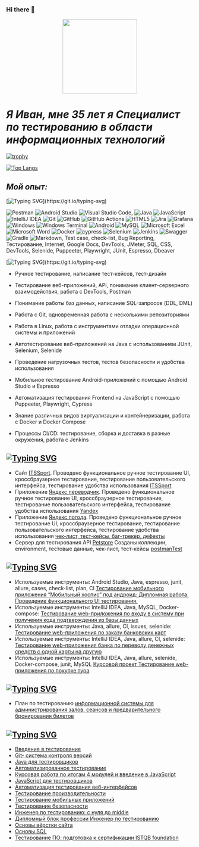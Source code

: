 ### Hi there 👋

<div id="header" align="center">
  <img src="https://media.giphy.com/media/XwBzLXzYq7ljHBXkHk/giphy.gif" width="200"/>
</div>


# _Я Иван, мне 35 лет я Специалист по тестированию в области информационных технологий_

[![trophy](https://github-profile-trophy.vercel.app/?username=Ivan3035789)](https://github.com/ryo-ma/github-profile-trophy)

[![Top Langs](https://github-readme-stats.vercel.app/api/top-langs/?username=Ivan3035789&layout=compact)](https://github.com/anuraghazra/github-readme-stats)

## *Мой опыт:*

[![Typing SVG](https://readme-typing-svg.herokuapp.com?color=%2336BCF7&lines=С+чем+я+знаком:)](https://git.io/typing-svg)

![Postman](https://img.shields.io/badge/Postman-FF6C37?style=for-the-badge&logo=postman&logoColor=white) ![Android Studio](https://img.shields.io/badge/Android%20Studio-3DDC84.svg?style=for-the-badge&logo=android-studio&logoColor=white) ![Visual Studio Code](https://img.shields.io/badge/Visual%20Studio%20Code-0078d7.svg?style=for-the-badge&logo=visual-studio-code&logoColor=white), ![Java](https://img.shields.io/badge/java-%23ED8B00.svg?style=for-the-badge&logo=openjdk&logoColor=white) ![JavaScript](https://img.shields.io/badge/javascript-%23323330.svg?style=for-the-badge&logo=javascript&logoColor=%23F7DF1E) ![IntelliJ IDEA](https://img.shields.io/badge/IntelliJIDEA-000000.svg?style=for-the-badge&logo=intellij-idea&logoColor=white) ![Git](https://img.shields.io/badge/git-%23F05033.svg?style=for-the-badge&logo=git&logoColor=white) ![GitHub](https://img.shields.io/badge/github-%23121011.svg?style=for-the-badge&logo=github&logoColor=white) 	![GitHub Actions](https://img.shields.io/badge/github%20actions-%232671E5.svg?style=for-the-badge&logo=githubactions&logoColor=white) ![HTML5](https://img.shields.io/badge/html5-%23E34F26.svg?style=for-the-badge&logo=html5&logoColor=white) ![Jira](https://img.shields.io/badge/jira-%230A0FFF.svg?style=for-the-badge&logo=jira&logoColor=white) ![Grafana](https://img.shields.io/badge/grafana-%23F46800.svg?style=for-the-badge&logo=grafana&logoColor=white) ![Windows](https://img.shields.io/badge/Windows-0078D6?style=for-the-badge&logo=windows&logoColor=white) ![Windows Terminal](https://img.shields.io/badge/Windows%20Terminal-%234D4D4D.svg?style=for-the-badge&logo=windows-terminal&logoColor=white) ![Android](https://img.shields.io/badge/Android-3DDC84?style=for-the-badge&logo=android&logoColor=white) ![MySQL](https://img.shields.io/badge/mysql-%2300f.svg?style=for-the-badge&logo=mysql&logoColor=white) ![Microsoft Excel](https://img.shields.io/badge/Microsoft_Excel-217346?style=for-the-badge&logo=microsoft-excel&logoColor=white) ![Microsoft Word](https://img.shields.io/badge/Microsoft_Word-2B579A?style=for-the-badge&logo=microsoft-word&logoColor=white) ![Docker](https://img.shields.io/badge/docker-%230db7ed.svg?style=for-the-badge&logo=docker&logoColor=white) ![cypress](https://img.shields.io/badge/-cypress-%23E5E5E5?style=for-the-badge&logo=cypress&logoColor=058a5e) ![Selenium](https://img.shields.io/badge/-selenium-%43B02A?style=for-the-badge&logo=selenium&logoColor=white) ![Jenkins](https://img.shields.io/badge/jenkins-%232C5263.svg?style=for-the-badge&logo=jenkins&logoColor=white) ![Swagger](https://img.shields.io/badge/-Swagger-%23Clojure?style=for-the-badge&logo=swagger&logoColor=white) ![Gradle](https://img.shields.io/badge/Gradle-02303A.svg?style=for-the-badge&logo=Gradle&logoColor=white) ![Markdown](https://img.shields.io/badge/markdown-%23000000.svg?style=for-the-badge&logo=markdown&logoColor=white), Test case, check-list, Bug Reporting, Тестирование, Internet, Google Docs, DevTools, JMeter, SQL, CSS, DevTools, Selenide, Puppeeter, Playwright, JUnit, Espresso, Dbeaver

[![Typing SVG](https://readme-typing-svg.herokuapp.com?color=%2336BCF7&lines=Ключевые+навыки:)](https://git.io/typing-svg)

- Ручное тестирование, написание тест-кейсов, тест-дизайн

- Тестирование веб-приложений, API, понимание клиент-серверного взаимодействия, работа с DevTools, Postman

- Понимание работы баз данных, написание SQL-запросов (DDL, DML)

- Работа с Git, одновременная работа с несколькими репозиториями

- Работа в Linux, работа с инструментами отладки операционной системы и приложений

- Автотестирование веб-приложений на Java с использованием JUnit, Selenium, Selenide

- Проведение нагрузочных тестов, тестов безопасности и удобства использования

- Мобильное тестирование Android-приложений с помощью Android Studio и Espresso

- Автоматизация тестирования Frontend на JavaScript с помощью Puppeeter, Playwright, Cypress

- Знание различных видов виртуализации и контейнеризации, работа с Docker и Docker Compose

- Процессы CI/CD: тестирование, сборка и доставка в разные окружения, работа с Jenkins

## [![Typing SVG](https://readme-typing-svg.herokuapp.com?color=%2336BCF7&lines=Ручное+тестирование)](https://git.io/typing-svg)

- Сайт [ITSSport](https://github.com/ivan3035789/ITSSport). Проведено функциональное ручное тестирование UI, кроссбраузерное тестирование, тестирование пользовательского интерфейса, тестирование удобства использования [ITSSport](https://github.com/ivan3035789/ITSSport)
- Приложение [Яндекс переводчик](https://www.yandex.ru/search/?text=%D0%BF%D0%B5%D1%80%D0%B5%D0%B2%D0%BE%D0%B4%D1%87%D0%B8%D0%BA+%D0%BE%D0%BD%D0%BB%D0%B0%D0%B9%D0%BD&lr=213). Проведено функциональное ручное тестирование UI, кроссбраузерное тестирование, тестирование пользовательского интерфейса, тестирование удобства использования  [Yandex](https://github.com/ivan3035789/Yandex)
- Приложение [Яндекс погода](https://yandex.ru/pogoda/moscow?lat=55.753215&lon=37.622504 ). Проведено функциональное ручное тестирование UI, кроссбраузерное тестирование, тестирование пользовательского интерфейса, тестирование удобства использования [чек-лист, тест-кейсы, баг-трекер, дефекты](https://docs.google.com/spreadsheets/d/1yuc618zsYGRAcd2Um7GtC8S1M5H12UiACuzEINo2AvI/edit#gid=0)
- Сервер для тестирования API [Petstore](https://petstore.swagger.io/) Созданы коллекции, environment, тестовые данные, чек-лист, тест-кейсы [postmanTest
](https://github.com/ivan3035789/postmanTest)

## [![Typing SVG](https://readme-typing-svg.herokuapp.com?color=%2336BCF7&lines=Автоматизированное+тестирование)](https://git.io/typing-svg)
- Используемые инструменты: Android Studio, Java, espresso, junit, allure, cases, check-list, plan, CI [Тестирование мобильного приложения “Мобильный хоспис” под андроид: Дипломная работа. Проведение функционального UI тестирования.](https://github.com/ivan3035789/MobileHospise)
- Используемые инструменты: IntelliJ IDEA, Java, MySQL, Docker-compose: [Тестирование web-приложения по входу в систему при получения кода подтверждения из базы данных](https://github.com/ivan3035789/AQL)
- Используемые инструменты: Java, allure, CI, issues, selenide: [Тестирование web-приложения по заказу банковских карт](https://github.com/ivan3035789/CardDeliveryOrderDateChange)
- Используемые инструменты: IntelliJ IDEA, Java, allure, CI, selenide: [Тестирование web-приложения банка по переводу денежных средств с одной карты на другую](https://github.com/ivan3035789/Transaction)
- Используемые инструменты: IntelliJ IDEA, Java, allure, selenide, Docker-compose, junit, MySQL [Курсовой проект Тестирование web-приложения по покупке тура](https://github.com/ivan3035789/CourseProjectQA)

## [![Typing SVG](https://readme-typing-svg.herokuapp.com?color=%2336BCF7&lines=Нагрузочное+тестирование)](https://git.io/typing-svg)
- План по тестированию [информационной системы для администрирования залов, сеансов и предварительного бронирования билетов](https://github.com/ivan3035789/cinema)


## [![Typing SVG](https://readme-typing-svg.herokuapp.com?color=%2336BCF7&lines=Сертификаты)](https://git.io/typing-svg)

- [Введение в тестирование](https://github.com/ivan3035789/pictures/blob/master/%D0%92%D0%B2%D0%B5%D0%B4%D0%B5%D0%BD%D0%B8%D0%B5%20%D0%B2%20%D1%82%D0%B5%D1%81%D1%82%D0%B8%D1%80%D0%BE%D0%B2%D0%B0%D0%BD%D0%B8%D0%B5.pdf)
- [Git- система контроля версий](https://github.com/ivan3035789/pictures/blob/master/git%20-%20%D1%81%D0%B8%D1%81%D1%82%D0%B5%D0%BC%D0%B0%20%D0%BA%D0%BE%D0%BD%D1%82%D1%80%D0%BE%D0%BB%D1%8F%20%D0%B2%D0%B5%D1%80%D1%81%D0%B8%D0%B9.pdf)
- [Java для тестировщиков](https://github.com/ivan3035789/pictures/blob/master/java%20%D0%B4%D0%BB%D1%8F%20%D1%82%D0%B5%D1%81%D1%82%D0%B8%D1%80%D0%BE%D0%B2%D1%89%D0%B8%D0%BA%D0%BE%D0%B2.pdf)
- [Автоматизированное тестирование](https://github.com/ivan3035789/pictures/blob/master/%D0%B0%D0%B2%D1%82%D0%BE%D0%BC%D0%B0%D1%82%D0%B8%D0%B7%D0%B8%D1%80%D0%BE%D0%B2%D0%B0%D0%BD%D0%BD%D0%BE%D0%B5%20%D1%82%D0%B5%D1%81%D1%82%D0%B8%D1%80%D0%BE%D0%B2%D0%B0%D0%BD%D0%B8%D0%B5.pdf)
- [Курсовая работа по итогам 4 модулей и введение в JavaScript](https://github.com/ivan3035789/pictures/blob/master/%D0%9A%D1%83%D1%80%D1%81%D0%BE%D0%B2%D0%B0%D1%8F%20%D1%80%D0%B0%D0%B1%D0%BE%D1%82%D0%B0%20%D0%BF%D0%BE%20%D0%B8%D1%82%D0%BE%D0%B3%D0%B0%D0%BC%204%20%D0%BC%D0%BE%D0%B4%D1%83%D0%BB%D0%B5%D0%B9%20%D0%B8%20%D0%B2%D0%B2%D0%B5%D0%B4%D0%B5%D0%BD%D0%B8%D0%B5%20%D0%B2%20javaScript.pdf)
- [JavaScript для тестировщиков](https://github.com/ivan3035789/pictures/blob/master/JavaScript%20%D0%B4%D0%BB%D1%8F%20%D1%82%D0%B5%D1%81%D1%82%D0%B8%D1%80%D0%BE%D0%B2%D1%89%D0%B8%D0%BA%D0%BE%D0%B2.pdf)
- [Автоматизация тестирования веб-интерфейсов](https://github.com/ivan3035789/pictures/blob/master/%D0%B0%D0%B2%D1%82%D0%BE%D0%BC%D0%B0%D1%82%D0%B8%D0%B7%D0%B0%D1%86%D0%B8%D1%8F%20%D1%82%D0%B5%D1%81%D1%82%D0%B8%D1%80%D0%BE%D0%B2%D0%B0%D0%BD%D0%B8%D1%8F%20%D0%B2%D0%B5%D0%B1%20%D0%B8%D0%BD%D1%82%D0%B5%D1%80%D1%84%D0%B5%D0%B9%D1%81%D0%BE%D0%B2.pdf)
- [Тестирование производительности](https://github.com/ivan3035789/pictures/blob/master/%D0%A2%D0%B5%D1%81%D1%82%D0%B8%D1%80%D0%BE%D0%B2%D0%B0%D0%BD%D0%B8%D0%B5%20%D0%BF%D1%80%D0%BE%D0%B8%D0%B7%D0%B2%D0%BE%D0%B4%D0%B8%D1%82%D0%B5%D0%BB%D1%8C%D0%BD%D0%BE%D1%81%D1%82%D0%B8.pdf)
- [Тестирование мобильных приложений](https://github.com/ivan3035789/pictures/blob/master/%D0%A2%D0%B5%D1%81%D1%82%D0%B8%D1%80%D0%BE%D0%B2%D0%B0%D0%BD%D0%B8%D0%B5%20%D0%BC%D0%BE%D0%B1%D0%B8%D0%BB%D1%8C%D0%BD%D1%8B%D1%85%20%D0%BF%D1%80%D0%B8%D0%BB%D0%BE%D0%B6%D0%B5%D0%BD%D0%B8%D0%B9.pdf)
- [Тестирование безопасности](https://github.com/ivan3035789/pictures/blob/master/%D0%A2%D0%B5%D1%81%D1%82%D0%B8%D1%80%D0%BE%D0%B2%D0%B0%D0%BD%D0%B8%D0%B5%20%D0%B1%D0%B5%D0%B7%D0%BE%D0%BF%D0%B0%D1%81%D0%BD%D0%BE%D1%81%D1%82%D0%B8.pdf)
- [Инженер по тестированию: с нуля до middle](https://github.com/ivan3035789/pictures/blob/master/%D0%B8%D0%BD%D0%B6%D0%B5%D0%BD%D0%B5%D1%80%20%D0%BF%D0%BE%20%D1%82%D0%B5%D1%81%D1%82%D0%B8%D1%80%D0%BE%D0%B2%D0%B0%D0%BD%D0%B8%D1%8E%20%D1%81%20%D0%BD%D1%83%D0%BB%D1%8F%20%D0%B4%D0%BE%20middle.pdf)
- [Дипломный блок профессии Инженер по тестированию](https://github.com/ivan3035789/pictures/blob/master/%D0%94%D0%B8%D0%BF%D0%BB%D0%BE%D0%BC%D0%BD%D1%8B%D0%B9%20%D0%B1%D0%BB%D0%BE%D0%BA%20%D0%BF%D1%80%D0%BE%D1%84%D0%B5%D1%81%D1%81%D0%B8%D0%B8%20%D0%98%D0%BD%D0%B6%D0%B5%D0%BD%D0%B5%D1%80%20%D0%BF%D0%BE%20%D1%82%D0%B5%D1%81%D1%82%D0%B8%D1%80%D0%BE%D0%B2%D0%B0%D0%BD%D0%B8%D1%8E.pdf)
- [Основы вёрстки сайта](https://github.com/ivan3035789/pictures/blob/master/%D0%9E%D1%81%D0%BD%D0%BE%D0%B2%D1%8B%20%D0%B2%D0%B5%D1%80%D1%81%D1%82%D0%BA%D0%B8%20%D1%81%D0%B0%D0%B9%D1%82%D0%B0.pdf)
- [Основы SQL](https://github.com/ivan3035789/pictures/blob/master/certificate.pdf)
- [Тестирование ПО: подготовка к сертификации ISTQB foundation](https://github.com/ivan3035789/pictures/blob/master/%D1%82%D0%B5%D1%81%D1%82%D0%B8%D1%80%D0%BE%D0%B2%D0%B0%D0%BD%D0%B8%D0%B5%20%D0%9F%D0%9E.pdf)

<!--
**ivan3035789/Ivan3035789** is a ✨ _special_ ✨ repository because its `README.md` (this file) appears on your GitHub profile.

Here are some ideas to get you started:

- 🔭 I’m currently working on ...
- 🌱 I’m currently learning ...
- 👯 I’m looking to collaborate on ...
- 🤔 I’m looking for help with ...
- 💬 Ask me about ...
- 📫 How to reach me: ...
- 😄 Pronouns: ...
- ⚡ Fun fact: ...
-->
